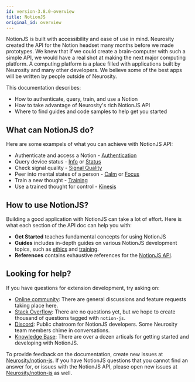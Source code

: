 ```yaml
---
id: version-3.8.0-overview
title: NotionJS
original_id: overview
---
```

NotionJS is built with accessibility and ease of use in mind. Neurosity created the API for the Notion headset many months before we made prototypes. We knew that if we could create a brain-computer with such a simple API, we would have a real shot at making the next major computing platform. A computing platform is a place filled with applications built by Neurosity and many other developers. We believe some of the best apps will be written by people outside of Neurosity.

This documentation describes:

* How to authenticate, query, train, and use a Notion
* How to take advantage of Neurosity's rich NotionJS API
* Where to find guides and code samples to help get you started

## What can NotionJS do?

Here are some exampels of what you can achieve with NotionJS API:

* Authenticate and access a Notion - [Authentication](docs/api/authenticate)
* Query device status - [Info](docs/api/info) or [Status](docs/api/status)
* Check signal quality - [Signal Quality](docs/api/signal-quality)
* Peer into mental states of a person - [Calm](docs/api/calm) or [Focus](docs/api/focus)
* Train a new thought - [Training](guides/training)
* Use a trained thought for control - [Kinesis](docs/api/kinesis)

## How to use NotionJS?

Building a good application with NotionJS can take a lot of effort. Here is what each section of the API doc can help you with:

* **Get Started** teaches fundamental concepts for using NotionJS
* **Guides** includes in-depth guides on various NotionJS development topics, such as [ethics](guides/ethics) and [training](guides/training).
* **References** contains exhaustive references for the [NotionJS API](docs/api).

## Looking for help?

If you have questions for extension development, try asking on:

* [Online community](https://support.neurosity.co/hc/en-us/community/topics): There are general discussions and feature requests taking place here.
* [Stack Overflow](https://stackoverflow.com/questions/tagged/notion-js): There are no questions yet, but we hope to create thousand of questions tagged with `notion-js`.
* [Discord](https://discord.gg/E4dvX6g): Public chatroom for NotionJS developers. Some Neurosity team members chime in conversations.
* [Knowledge Base](support.neurosity.co): There are over a dozen articals for getting started and developing with NotionJS.

To provide feedback on the documentation, create new issues at [Neurosity/notion-js](https://github.com/neurosity/notion-js). If you have NotionJS questions that you cannot find an answer for, or issues with the NotionJS API, please open new issues at [Neurosity/notion-js](https://github.com/neurosity/notion-js) as well.